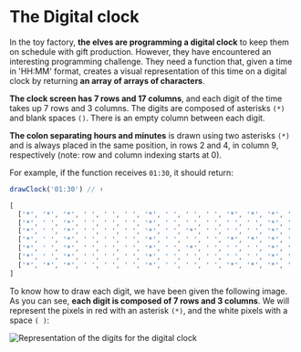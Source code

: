 # The Digital clock

In the toy factory, **the elves are programming a digital clock** to keep them on schedule with gift production. However, they have encountered an interesting programming challenge. They need a function that, given a time in 'HH:MM' format, creates a visual representation of this time on a digital clock by returning **an array of arrays of characters**.

**The clock screen has 7 rows and 17 columns**, and each digit of the time takes up 7 rows and 3 columns. The digits are composed of asterisks `(*)` and blank spaces `()`. There is an empty column between each digit.

**The colon separating hours and minutes** is drawn using two asterisks `(*)` and is always placed in the same position, in rows 2 and 4, in column 9, respectively (note: row and column indexing starts at 0).

For example, if the function receives `01:30`, it should return:

```js
drawClock('01:30') // ⬇️

[
  ['*', '*', '*', ' ', ' ', ' ', '*', ' ', ' ', ' ', '*', '*', '*', ' ', '*', '*', '*'],
  ['*', ' ', '*', ' ', ' ', ' ', '*', ' ', ' ', ' ', ' ', ' ', '*', ' ', '*', ' ', '*'],
  ['*', ' ', '*', ' ', ' ', ' ', '*', ' ', '*', ' ', ' ', ' ', '*', ' ', '*', ' ', '*'],
  ['*', ' ', '*', ' ', ' ', ' ', '*', ' ', ' ', ' ', '*', '*', '*', ' ', '*', ' ', '*'],
  ['*', ' ', '*', ' ', ' ', ' ', '*', ' ', '*', ' ', ' ', ' ', '*', ' ', '*', ' ', '*'],
  ['*', ' ', '*', ' ', ' ', ' ', '*', ' ', ' ', ' ', ' ', ' ', '*', ' ', '*', ' ', '*'],
  ['*', '*', '*', ' ', ' ', ' ', '*', ' ', ' ', ' ', '*', '*', '*', ' ', '*', '*', '*']
]
```

To know how to draw each digit, we have been given the following image. As you can see, **each digit is composed of 7 rows and 3 columns**. We will represent the pixels in red with an asterisk `(*)`, and the white pixels with a space `( )`:


![Representation of the digits for the digital clock](https://adventjs.dev/digits.png)